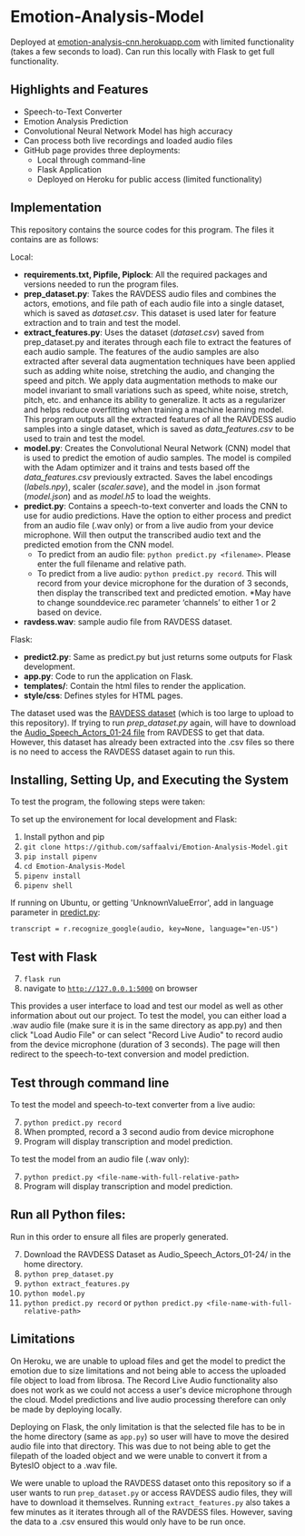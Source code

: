# Emotion-Analysis-Model

Deployed at [emotion-analysis-cnn.herokuapp.com](emotion-analysis-cnn.herokuapp.com) with limited functionality (takes a few seconds to load). Can run this locally with Flask to get full functionality.

## Highlights and Features

- Speech-to-Text Converter
- Emotion Analysis Prediction
- Convolutional Neural Network Model has high accuracy
- Can process both live recordings and loaded audio files
- GitHub page provides three deployments:
  - Local through command-line
  - Flask Application
  - Deployed on Heroku for public access (limited functionality)

## Implementation

This repository contains the source codes for this program. The files it contains are as follows:

Local:
- **requirements.txt, Pipfile, Piplock**: All the required packages and versions needed to run the program files.
- **prep_dataset.py**: Takes the RAVDESS audio files and combines the actors, emotions, and file path of each audio file into a single dataset, which is saved as _dataset.csv_. This dataset is used later for feature extraction and to train and test the model.
- **extract_features.py**: Uses the dataset (_dataset.csv_) saved from prep_dataset.py and iterates through each file to extract the features of each audio sample. The features of the audio samples are also extracted after several data augmentation techniques have been applied such as adding white noise, stretching the audio, and changing the speed and pitch. We apply data augmentation methods to make our model invariant to small variations such as speed, white noise, stretch, pitch, etc. and enhance its ability to generalize. It acts as a regularizer and helps reduce overfitting when training a machine learning model. This program outputs all the extracted features of all the RAVDESS audio samples into a single dataset, which is saved as _data_features.csv_ to be used to train and test the model.
- **model.py**: Creates the Convolutional Neural Network (CNN) model that is used to predict the emotion of audio samples. The model is compiled with the Adam optimizer and it trains and tests based off the _data_features.csv_ previously extracted. Saves the label encodings (_labels.npy_), scaler (_scaler.save_), and the model in .json format (_model.json_) and as _model.h5_ to load the weights. 
- **predict.py**: Contains a speech-to-text converter and loads the CNN to use for audio predictions. Have the option to either process and predict from an audio file (.wav only) or from a live audio from your device microphone. Will then output the transcribed audio text and the predicted emotion from the CNN model.
  - To predict from an audio file: `python predict.py <filename>`. Please enter the full filename and relative path.
  - To predict from a live audio: `python predict.py record`. This will record from your device microphone for the duration of 3 seconds, then display the transcribed text and predicted emotion. *May have to change sounddevice.rec parameter ‘channels’ to either 1 or 2 based on device.
- **ravdess.wav**: sample audio file from RAVDESS dataset.

Flask:
- **predict2.py**: Same as predict.py but just returns some outputs for Flask development.
- **app.py**: Code to run the application on Flask.
- **templates/**: Contain the html files to render the application.
- **style/css**: Defines styles for HTML pages.

The dataset used was the [RAVDESS dataset](https://smartlaboratory.org/ravdess/) (which is too large to upload to this repository). If trying to run _prep_dataset.py_ again, will have to download the [Audio_Speech_Actors_01-24 file](https://zenodo.org/record/1188976#.Yl54V5OZP0o) from RAVDESS to get that data. However, this dataset has already been extracted into the .csv files so there is no need to access the RAVDESS dataset again to run this.

## Installing, Setting Up, and Executing the System

To test the program, the following steps were taken:

To set up the environement for local development and Flask:
1. Install python and pip
2. `git clone https://github.com/saffaalvi/Emotion-Analysis-Model.git`
3. `pip install pipenv`
4. `cd Emotion-Analysis-Model`
5. `pipenv install`
6. `pipenv shell`

If running on Ubuntu, or getting 'UnknownValueError', add in language parameter in [predict.py](https://github.com/saffaalvi/Emotion-Analysis-Model/blob/main/predict.py#L48):

`transcript = r.recognize_google(audio, key=None, language="en-US")`

## Test with Flask
7. `flask run`
8. navigate to [`http://127.0.0.1:5000`](http://127.0.0.1:5000) on browser

This provides a user interface to load and test our model as well as other information about out our project.
To test the model, you can either load a .wav audio file (make sure it is in the same directory as app.py) and then click "Load Audio File" or can select 
"Record Live Audio" to record audio from the device microphone (duration of 3 seconds). The page will then redirect to the speech-to-text conversion and model prediction.

## Test through command line
To test the model and speech-to-text converter from a live audio:

7. `python predict.py record`
8. When prompted, record a 3 second audio from device microphone
9. Program will display transcription and model prediction.

To test the model from an audio file (.wav only):

7. `python predict.py <file-name-with-full-relative-path>`
8. Program will display transcription and model prediction.

## Run all Python files:
Run in this order to ensure all files are properly generated.

7. Download the RAVDESS Dataset as Audio_Speech_Actors_01-24/ in the home directory.
8. `python prep_dataset.py`
9. `python extract_features.py`
10. `python model.py`
11. `python predict.py record` or `python predict.py <file-name-with-full-relative-path>`

## Limitations
On Heroku, we are unable to upload files and get the model to predict the emotion due to size limitations and not being able to access the uploaded file object to load from librosa. The Record Live Audio functionality also does not work as we could not access a user's device microphone through the cloud. Model predictions and live audio processing therefore can only be made by deploying locally.

Deploying on Flask, the only limitation is that the selected file has to be in the home directory (same as `app.py`) so user will have to move the desired audio file into that directory. This was due to not being able to get the filepath of the loaded object and we were unable to convert it from a BytesIO object to a .wav file.

We were unable to upload the RAVDESS dataset onto this repository so if a user wants to run `prep_dataset.py` or access RAVDESS audio files, they will have to download it themselves. Running `extract_features.py` also takes a few minutes as it iterates through all of the RAVDESS files. However, saving the data to a .csv ensured this would only have to be run once.


